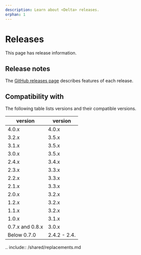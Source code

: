 ```yaml
---
description: Learn about <Delta> releases.
orphan: 1
---
```


# Releases

This page has release information.

## Release notes

The [GitHub releases page](https://github.com/delta-io/delta/releases/) describes features of each release.

## Compatibility with <AS>

The following table lists <Delta> versions and their compatible <AS> versions.

| <Delta> version | <AS> version |
| --- | --- |
| 4.0.x | 4.0.x |
| 3.2.x | 3.5.x |
| 3.1.x | 3.5.x |
| 3.0.x | 3.5.x |
| 2.4.x | 3.4.x |
| 2.3.x | 3.3.x |
| 2.2.x | 3.3.x |
| 2.1.x | 3.3.x |
| 2.0.x | 3.2.x |
| 1.2.x | 3.2.x |
| 1.1.x | 3.2.x |
| 1.0.x | 3.1.x |
| 0.7.x and 0.8.x | 3.0.x |
| Below 0.7.0 | 2.4.2 - 2.4._<latest>_ |

.. include:: /shared/replacements.md

